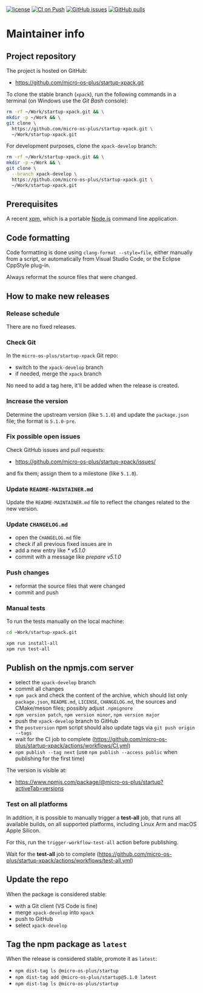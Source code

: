 [![license](https://img.shields.io/github/license/micro-os-plus/startup-xpack)](https://github.com/micro-os-plus/startup-xpack/blob/xpack/LICENSE)
[![CI on Push](https://github.com/micro-os-plus/startup-xpack/actions/workflows/CI.yml/badge.svg)](https://github.com/micro-os-plus/startup-xpack/actions/workflows/CI.yml)
[![GitHub issues](https://img.shields.io/github/issues/micro-os-plus/startup-xpack.svg)](https://github.com/micro-os-plus/startup-xpack/issues/)
[![GitHub pulls](https://img.shields.io/github/issues-pr/micro-os-plus/startup-xpack.svg)](https://github.com/micro-os-plus/startup-xpack/pulls)

# Maintainer info

## Project repository

The project is hosted on GitHub:

- <https://github.com/micro-os-plus/startup-xpack.git>

To clone the stable branch (`xpack`), run the following commands in a
terminal (on Windows use the _Git Bash_ console):

```sh
rm -rf ~/Work/startup-xpack.git && \
mkdir -p ~/Work && \
git clone \
  https://github.com/micro-os-plus/startup-xpack.git \
  ~/Work/startup-xpack.git
```

For development purposes, clone the `xpack-develop` branch:

```sh
rm -rf ~/Work/startup-xpack.git && \
mkdir -p ~/Work && \
git clone \
  --branch xpack-develop \
  https://github.com/micro-os-plus/startup-xpack.git \
  ~/Work/startup-xpack.git
```

## Prerequisites

A recent [xpm](https://xpack.github.io/xpm/), which is a portable
[Node.js](https://nodejs.org/) command line application.

## Code formatting

Code formatting is done using `clang-format --style=file`, either manually
from a script, or automatically from Visual Studio Code, or the Eclipse
CppStyle plug-in.

Always reformat the source files that were changed.

## How to make new releases

### Release schedule

There are no fixed releases.

### Check Git

In the `micro-os-plus/startup-xpack` Git repo:

- switch to the `xpack-develop` branch
- if needed, merge the `xpack` branch

No need to add a tag here, it'll be added when the release is created.

### Increase the version

Determine the upstream version (like `5.1.0`) and update the `package.json`
file; the format is `5.1.0-pre`.

### Fix possible open issues

Check GitHub issues and pull requests:

- <https://github.com/micro-os-plus/startup-xpack/issues/>

and fix them; assign them to a milestone (like `5.1.0`).

### Update `README-MAINTAINER.md`

Update the `README-MAINTAINER.md` file to reflect the changes
related to the new version.

### Update `CHANGELOG.md`

- open the `CHANGELOG.md` file
- check if all previous fixed issues are in
- add a new entry like _* v5.1.0_
- commit with a message like _prepare v5.1.0_

### Push changes

- reformat the source files that were changed
- commit and push

### Manual tests

To run the tests manually on the local machine:

```sh
cd ~Work/startup-xpack.git

xpm run install-all
xpm run test-all
```

## Publish on the npmjs.com server

- select the `xpack-develop` branch
- commit all changes
- `npm pack` and check the content of the archive, which should list
  only `package.json`, `README.md`, `LICENSE`, `CHANGELOG.md`,
  the sources and CMake/meson files;
  possibly adjust `.npmignore`
- `npm version patch`, `npm version minor`, `npm version major`
- push the `xpack-develop` branch to GitHub
- the `postversion` npm script should also update tags via `git push origin --tags`
- wait for the CI job to complete
  (<https://github.com/micro-os-plus/startup-xpack/actions/workflows/CI.yml>)
- `npm publish --tag next` (use `npm publish --access public` when
  publishing for the first time)

The version is visible at:

- <https://www.npmjs.com/package/@micro-os-plus/startup?activeTab=versions>

### Test on all platforms

In addition, it is possible to manually trigger a **test-all** job, that
runs all available builds, on all supported platforms, including Linux Arm
and macOS Apple Silicon.

For this, run the `trigger-workflow-test-all` action before publishing.

Wait for the **test-all** job to complete
  (<https://github.com/micro-os-plus/startup-xpack/actions/workflows/test-all.yml>)

## Update the repo

When the package is considered stable:

- with a Git client (VS Code is fine)
- merge `xpack-develop` into `xpack`
- push to GitHub
- select `xpack-develop`

## Tag the npm package as `latest`

When the release is considered stable, promote it as `latest`:

- `npm dist-tag ls @micro-os-plus/startup`
- `npm dist-tag add @micro-os-plus/startup@5.1.0 latest`
- `npm dist-tag ls @micro-os-plus/startup`
